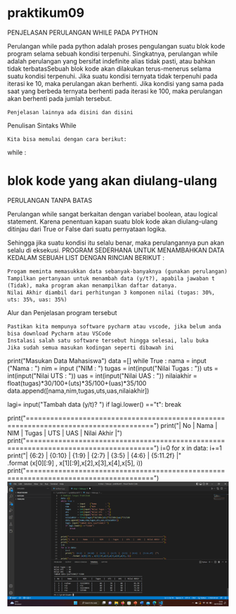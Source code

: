 # praktikum09
PENJELASAN PERULANGAN WHILE PADA PYTHON

Perulangan while pada python adalah proses pengulangan suatu blok kode program selama sebuah kondisi terpenuhi. Singkatnya, perulangan while adalah perulangan yang bersifat indefinite alias tidak pasti, atau bahkan tidak terbatasSebuah blok kode akan dilakukan terus-menerus selama suatu kondisi terpenuhi. Jika suatu kondisi ternyata tidak terpenuhi pada iterasi ke 10, maka perulangan akan berhenti. Jika kondisi yang sama pada saat yang berbeda ternyata berhenti pada iterasi ke 100, maka perulangan akan berhenti pada jumlah tersebut.

    Penjelasan lainnya ada disini dan disini

Penulisan Sintaks While

    Kita bisa memulai dengan cara berikut:

 while <kondisi>:
  # blok kode yang akan diulang-ulang

PERULANGAN TANPA BATAS

Perulangan while sangat berkaitan dengan variabel boolean, atau logical statement. Karena penentuan kapan suatu blok kode akan diulang-ulang ditinjau dari True or False dari suatu pernyataan logika.

Sehingga jika suatu kondisi itu selalu benar, maka perulangannya pun akan selalu di eksekusi.
PROGRAM SEDERHANA UNTUK MENAMBAHKAN DATA KEDALAM SEBUAH LIST DENGAN RINCIAN BERIKUT :

    Progam meminta memasukkan data sebanyak-banyaknya (gunakan perulangan)
    Tampilkan pertanyaan untuk menambah data (y/t?), apabila jawaban t (Tidak), maka program akan menampilkan daftar datanya.
    Nilai Akhir diambil dari perhitungan 3 komponen nilai (tugas: 30%, uts: 35%, uas: 35%)

Alur dan Penjelasan program tersebut

    Pastikan kita mempunya software pycharm atau vscode, jika belum anda bisa download Pycharm atau VSCode
    Instalasi salah satu software tersebut hingga selesai, lalu buka
    Jika sudah semua masukan kodingan seperti dibawah ini
print("Masukan Data Mahasiswa")
data =[]
while True :
   nama       = input    ("Nama        : ")
   nim        = input    ("NIM         : ")
   tugas      = int(input("Nilai Tugas : "))
   uts        = int(input("Nilai UTS   : "))
   uas        = int(input("Nilai UAS   : "))
   nilaiakhir = float(tugas)*30/100+(uts)*35/100+(uas)*35/100
   data.append([nama,nim,tugas,uts,uas,nilaiakhir])

   lagi= input("Tambah data (y/t)? ")
   if lagi.lower() =="t":
       break


print("=====================================================================================")
print("|  No  |     Nama     |     NIM     |   Tugas   |   UTS   |   UAS   |  Nilai Akhir  |")
print("=====================================================================================")
i=0
for x in data:
   i+=1
   print("|  {6:2}  |  {0:10}  |  {1:9}  |  {2:7}  |  {3:5}  | {4:6}  |  {5:11.2f}  |"\
         .format (x[0][:9] , x[1][:9],x[2],x[3],x[4],x[5], i))
print("=====================================================================================")
![image1.png](screenshot/Screenshot%20(36).png)